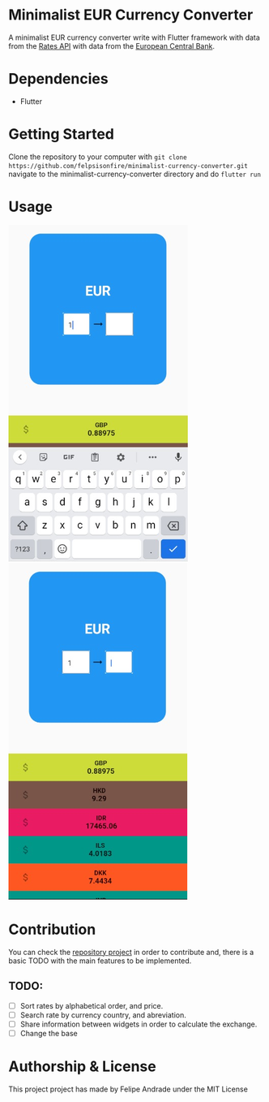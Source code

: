# Minimalist EUR Currency Converter

A minimalist EUR currency converter write with Flutter framework with data from the [Rates API](https://ratesapi.io/) with data from the [European Central Bank](https://www.ecb.europa.eu/home/html/index.en.html).

# Dependencies
* Flutter

# Getting Started 

Clone the repository to your computer with ```git clone https://github.com/felpsisonfire/minimalist-currency-converter.git```
 navigate to the minimalist-currency-converter directory and do ```flutter run```

# Usage
![Preview1](/lib/assets/preview1.jfif)
![Preview2](/lib/assets/preview2.jfif)

# Contribution
You can check the [repository project](https://github.com/felpsisonfire/minimalist-currency-converter/projects/1) in order to contribute and, there is a basic TODO with the main features to be implemented. 
## TODO:
  - [ ] Sort rates by alphabetical order, and price.
  - [ ] Search rate by currency country, and abreviation. 
  - [ ] Share information between widgets in order to calculate the exchange.
  - [ ] Change the base

# Authorship & License
This project project has made by Felipe Andrade under the MIT License



